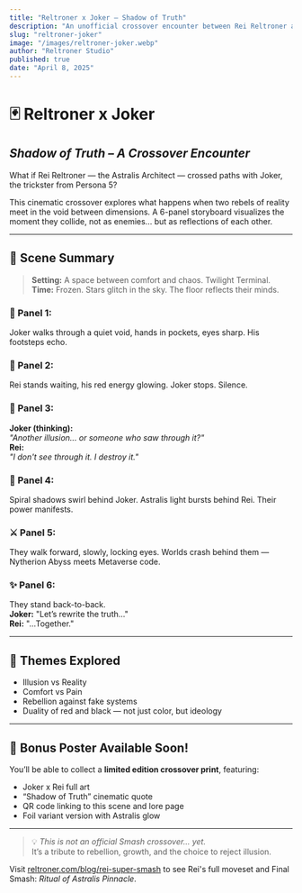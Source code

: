 ```yaml
---
title: "Reltroner x Joker – Shadow of Truth"
description: "An unofficial crossover encounter between Rei Reltroner and Joker from Persona 5. A metaphysical clash of reality, illusion, and rebellion in the Smash multiverse."
slug: "reltroner-joker"
image: "/images/reltroner-joker.webp"
author: "Reltroner Studio"
published: true
date: "April 8, 2025"
---
```


# 🃏 Reltroner x Joker  
## *Shadow of Truth – A Crossover Encounter*

What if Rei Reltroner — the Astralis Architect — crossed paths with Joker, the trickster from Persona 5?

This cinematic crossover explores what happens when two rebels of reality meet in the void between dimensions. A 6-panel storyboard visualizes the moment they collide, not as enemies... but as reflections of each other.

---

## 📖 Scene Summary

> **Setting:** A space between comfort and chaos. Twilight Terminal.  
> **Time:** Frozen. Stars glitch in the sky. The floor reflects their minds.

### 🧍 Panel 1:  
Joker walks through a quiet void, hands in pockets, eyes sharp. His footsteps echo.

### 🧠 Panel 2:  
Rei stands waiting, his red energy glowing. Joker stops. Silence.

### 💬 Panel 3:  
**Joker (thinking):**  
*"Another illusion... or someone who saw through it?"*  
**Rei:**  
*"I don't see through it. I destroy it."*

### 🌌 Panel 4:  
Spiral shadows swirl behind Joker. Astralis light bursts behind Rei. Their power manifests.

### ⚔️ Panel 5:  
They walk forward, slowly, locking eyes. Worlds crash behind them — Nytherion Abyss meets Metaverse code.

### ✨ Panel 6:  
They stand back-to-back.  
**Joker:** "Let’s rewrite the truth..."  
**Rei:** "...Together."

---

## 🎴 Themes Explored

- Illusion vs Reality  
- Comfort vs Pain  
- Rebellion against fake systems  
- Duality of red and black — not just color, but ideology

---

## 🧢 Bonus Poster Available Soon!

You’ll be able to collect a **limited edition crossover print**, featuring:

- Joker x Rei full art  
- “Shadow of Truth” cinematic quote  
- QR code linking to this scene and lore page  
- Foil variant version with Astralis glow

---

> 💡 *This is not an official Smash crossover... yet.*  
> It’s a tribute to rebellion, growth, and the choice to reject illusion.

Visit [reltroner.com/blog/rei-super-smash](https://www.reltroner.com/blog/rei-super-smash) to see Rei's full moveset and Final Smash: *Ritual of Astralis Pinnacle*.

